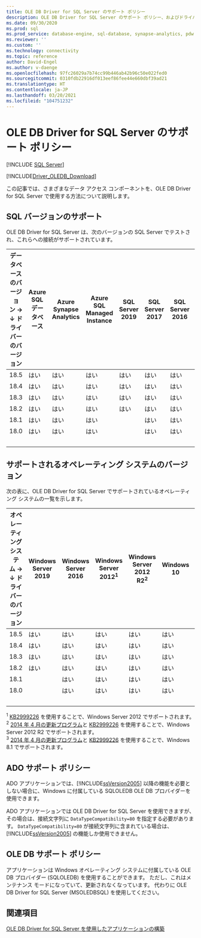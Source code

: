 ```yaml
---
title: OLE DB Driver for SQL Server のサポート ポリシー
description: OLE DB Driver for SQL Server のサポート ポリシー、およびドライバーの各バージョンでサポートされるオペレーティング システムと SQL データベースのバージョンについて説明します。
ms.date: 09/30/2020
ms.prod: sql
ms.prod_service: database-engine, sql-database, synapse-analytics, pdw
ms.reviewer: ''
ms.custom: ''
ms.technology: connectivity
ms.topic: reference
author: David-Engel
ms.author: v-daenge
ms.openlocfilehash: 97fc26029a7b74cc99b446ab42b96c50e022fed0
ms.sourcegitcommit: 0310fdb22916df013eef86fee44e660dbf39ad21
ms.translationtype: HT
ms.contentlocale: ja-JP
ms.lasthandoff: 03/20/2021
ms.locfileid: "104751232"
---
```

# <a name="support-policies-for-ole-db-driver-for-sql-server"></a>OLE DB Driver for SQL Server のサポート ポリシー
[!INCLUDE [SQL Server](../../../includes/applies-to-version/sql-asdb-asdbmi-asa-pdw.md)]

[!INCLUDE[Driver_OLEDB_Download](../../../includes/driver_oledb_download.md)]

この記事では、さまざまなデータ アクセス コンポーネントを、OLE DB Driver for SQL Server で使用する方法について説明します。  

## <a name="sql-version-support"></a>SQL バージョンのサポート  

OLE DB Driver for SQL Server は、次のバージョンの SQL Server でテストされ、これらへの接続がサポートされています。

| データベースのバージョン&nbsp;&#8594;<br />&#8595; ドライバーのバージョン | Azure SQL データベース | Azure Synapse Analytics | Azure SQL Managed Instance | SQL Server 2019 | SQL Server 2017 | SQL Server 2016 | SQL Server 2014 | SQL Server 2012 |
|----|---|---|---|---|---|---|---|---|
|18.5|はい|はい|はい|はい|はい|はい|はい|はい|
|18.4|はい|はい|はい|はい|はい|はい|はい|はい|
|18.3|はい|はい|はい|はい|はい|はい|はい|はい|
|18.2|はい|はい|はい|はい|はい|はい|はい|はい|
|18.1|はい|はい|はい|   |はい|はい|はい|はい|
|18.0|はい|はい|はい|   |はい|はい|はい|はい|
| &nbsp; | &nbsp; | &nbsp; | &nbsp; | &nbsp; | &nbsp; | &nbsp; | &nbsp; | &nbsp; |

## <a name="supported-operating-system-versions"></a>サポートされるオペレーティング システムのバージョン  

次の表に、OLE DB Driver for SQL Server でサポートされているオペレーティング システムの一覧を示します。  

| オペレーティング システム&nbsp;&#8594;<br />&#8595; ドライバーのバージョン | Windows Server 2019 | Windows Server 2016 | Windows Server 2012<sup>1</sup> | Windows Server 2012 R2<sup>2</sup> | Windows 10 | Windows 8.1<sup>3</sup> |
|----|---|---|---|---|---|---|
|18.5|はい|はい|はい|はい|はい|はい|
|18.4|はい|はい|はい|はい|はい|はい|
|18.3|はい|はい|はい|はい|はい|はい|
|18.2|はい|はい|はい|はい|はい|はい|
|18.1|   |はい|はい|はい|はい|はい|
|18.0|   |はい|はい|はい|はい|はい|
| &nbsp; | &nbsp; | &nbsp; | &nbsp; | &nbsp; | &nbsp; | &nbsp; |

<sup>1</sup> [KB2999226](https://go.microsoft.com/fwlink/?linkid=2074061) を使用することで、Windows Server 2012 でサポートされます。  
<sup>2</sup> [2014 年 4 月の更新プログラム](https://go.microsoft.com/fwlink/?linkid=2073785)と [KB2999226](https://go.microsoft.com/fwlink/?linkid=2074061) を使用することで、Windows Server 2012 R2 でサポートされます。  
<sup>3</sup> [2014 年 4 月の更新プログラム](https://go.microsoft.com/fwlink/?linkid=2073785)と [KB2999226](https://go.microsoft.com/fwlink/?linkid=2074061) を使用することで、Windows 8.1 でサポートされます。  

## <a name="ado-support-policies"></a>ADO サポート ポリシー  

ADO アプリケーションでは、[!INCLUDE[ssVersion2005](../../../includes/ssversion2005-md.md)] 以降の機能を必要としない場合に、Windows に付属している SQLOLEDB OLE DB プロバイダーを使用できます。  

ADO アプリケーションでは OLE DB Driver for SQL Server を使用できますが、その場合は、接続文字列に `DataTypeCompatibility=80` を指定する必要があります。 `DataTypeCompatibility=80` が接続文字列に含まれている場合は、[!INCLUDE[ssVersion2005](../../../includes/ssversion2005-md.md)] の機能しか使用できません。  

## <a name="ole-db-support-policies"></a>OLE DB サポート ポリシー  

アプリケーションは Windows オペレーティング システムに付属している OLE DB プロバイダー (SQLOLEDB) を使用することができます。 ただし、これはメンテナンス モードになっていて、更新されなくなっています。 代わりに OLE DB Driver for SQL Server (MSOLEDBSQL) を使用してください。

## <a name="see-also"></a>関連項目  

[OLE DB Driver for SQL Server を使用したアプリケーションの構築](../../oledb/applications/building-applications-with-oledb-driver-for-sql-server.md)
